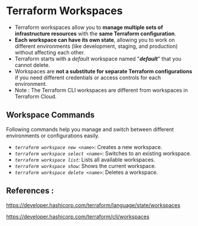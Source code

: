 # Terraform Workspaces

- Terraform workspaces allow you to **manage multiple sets of infrastructure resources** with the **same Terraform configuration**. 
- **Each workspace can have its own state**, allowing you to work on different environments (like development, staging, and production) without affecting each other. 
- Terraform starts with a *default* workspace named "***default***" that you cannot delete.
- Workspaces are **not a substitute for separate Terraform configurations** if you need different credentials or access controls for each environment.
- Note : The Terraform CLI workspaces are different from workspaces in Terraform Cloud.


## Workspace Commands

Following commands help you manage and switch between different environments or configurations easily.

- *`terraform workspace new <name>`*: Creates a new workspace.
- *`terraform workspace select <name>`*: Switches to an existing workspace.
- *`terraform workspace list`*: Lists all available workspaces.
- *`terraform workspace show`*: Shows the current workspace.
- *`terraform workspace delete <name>`*: Deletes a workspace.


## References : 


https://developer.hashicorp.com/terraform/language/state/workspaces

https://developer.hashicorp.com/terraform/cli/workspaces
